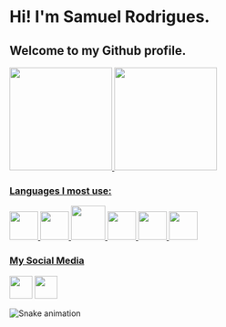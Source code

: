 # Hi! I'm Samuel Rodrigues.
## Welcome to my Github profile.

<div>
<a href="https://github.com/SamuelTRodrigues">
<img height="180em" src="https://github-readme-stats.vercel.app/api/top-langs/?username=SamuelTRodrigues&layout=compact&langs_count=7&theme=dracula"/>
<img height="180em" src="https://github-readme-stats.vercel.app/api?username=SamuelTRodrigues&show_icons=true&theme=dracula&include_all_commits=true&count_private=true"/>
</div>
  <h3>Languages I most use:</h3>
  
<div>  
  
 <img src="https://cdn.jsdelivr.net/gh/devicons/devicon/icons/css3/css3-original.svg" width="50px"/> 
  <img src="https://cdn.jsdelivr.net/gh/devicons/devicon/icons/html5/html5-original-wordmark.svg" width="50px" />        
 <img src="https://cdn.jsdelivr.net/gh/devicons/devicon/icons/php/php-original.svg" width="60px" />
 <img src="https://cdn.jsdelivr.net/gh/devicons/devicon/icons/mysql/mysql-original-wordmark.svg" width="50px" />
<img src="https://cdn.jsdelivr.net/gh/devicons/devicon/icons/javascript/javascript-plain.svg" width="50px"  />
<img src="https://cdn.jsdelivr.net/gh/devicons/devicon/icons/flutter/flutter-original.svg" width="50px"/>
</div> 
  
 ### My Social Media
 <div>
 <a href="https://twitter.com/b3ludo" target="_blank"><img src="https://cdn.jsdelivr.net/gh/devicons/devicon/icons/twitter/twitter-original.svg" width="40px" /></a> 
<a href="https://www.linkedin.com/in/samueltdrodrigues" target="_blank"><img src="https://cdn.jsdelivr.net/gh/devicons/devicon/icons/linkedin/linkedin-original.svg" width="40px" /></a> 


 
![Snake animation](https://github.com/SamuelTRodrigues/SamuelTRodrigues/blob/output/github-contribution-grid-snake.svg)
 
  </div>
